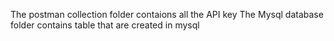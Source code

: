 The postman collection folder contaions all the API key 
The Mysql database folder contains table that are created in mysql
